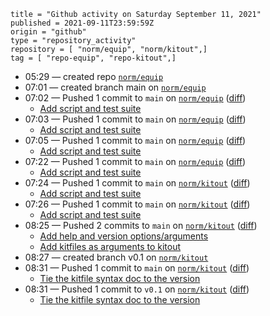 ```
title = "Github activity on Saturday September 11, 2021"
published = 2021-09-11T23:59:59Z
origin = "github"
type = "repository_activity"
repository = [ "norm/equip", "norm/kitout",]
tag = [ "repo-equip", "repo-kitout",]
```

* 05:29 — created repo [`norm/equip`](https://github.com/norm/equip)
* 07:01 — created branch main on [`norm/equip`](https://github.com/norm/equip)
* 07:02 — Pushed 1 commit to `main` on [`norm/equip`](https://github.com/norm/equip) ([diff](https://github.com/norm/equip/compare/fe8804110b3689ec20bbb9b891361a8091fc9827..caa0bb15e16d5f512692087cec36341116709eae))
  * [Add script and test suite](https://github.com/norm/equip/commit/caa0bb15e16d5f512692087cec36341116709eae)
* 07:03 — Pushed 1 commit to `main` on [`norm/equip`](https://github.com/norm/equip) ([diff](https://github.com/norm/equip/compare/caa0bb15e16d5f512692087cec36341116709eae..b5a8105ae7cf893de9653470415373e45e517a9a))
  * [Add script and test suite](https://github.com/norm/equip/commit/b5a8105ae7cf893de9653470415373e45e517a9a)
* 07:05 — Pushed 1 commit to `main` on [`norm/equip`](https://github.com/norm/equip) ([diff](https://github.com/norm/equip/compare/b5a8105ae7cf893de9653470415373e45e517a9a..74319001a9ad8356d81c1555580321e7bd2fdaa8))
  * [Add script and test suite](https://github.com/norm/equip/commit/74319001a9ad8356d81c1555580321e7bd2fdaa8)
* 07:22 — Pushed 1 commit to `main` on [`norm/equip`](https://github.com/norm/equip) ([diff](https://github.com/norm/equip/compare/74319001a9ad8356d81c1555580321e7bd2fdaa8..0e3cbfafb004c44147b5293fd35f72f644a09b4a))
  * [Add script and test suite](https://github.com/norm/equip/commit/0e3cbfafb004c44147b5293fd35f72f644a09b4a)
* 07:24 — Pushed 1 commit to `main` on [`norm/kitout`](https://github.com/norm/kitout) ([diff](https://github.com/norm/kitout/compare/0e3cbfafb004c44147b5293fd35f72f644a09b4a..ec0efc5940d8837464a722e02a338559e94e82db))
  * [Add script and test suite](https://github.com/norm/kitout/commit/ec0efc5940d8837464a722e02a338559e94e82db)
* 07:26 — Pushed 1 commit to `main` on [`norm/kitout`](https://github.com/norm/kitout) ([diff](https://github.com/norm/kitout/compare/ec0efc5940d8837464a722e02a338559e94e82db..05e037e6eeaa6da23e7a1576ce6bc6676a8db3dc))
  * [Add script and test suite](https://github.com/norm/kitout/commit/05e037e6eeaa6da23e7a1576ce6bc6676a8db3dc)
* 08:25 — Pushed 2 commits to `main` on [`norm/kitout`](https://github.com/norm/kitout) ([diff](https://github.com/norm/kitout/compare/05e037e6eeaa6da23e7a1576ce6bc6676a8db3dc..c654dd07d2de2913480bcd0859ff62f06e04dc5a))
  * [Add help and version options/arguments](https://github.com/norm/kitout/commit/433a99bef44ad1127ce6393455c119d825554daa)
  * [Add kitfiles as arguments to kitout](https://github.com/norm/kitout/commit/c654dd07d2de2913480bcd0859ff62f06e04dc5a)
* 08:27 — created branch v0.1 on [`norm/kitout`](https://github.com/norm/kitout)
* 08:31 — Pushed 1 commit to `main` on [`norm/kitout`](https://github.com/norm/kitout) ([diff](https://github.com/norm/kitout/compare/c654dd07d2de2913480bcd0859ff62f06e04dc5a..5217985d1e009ba81ca513f794e43e49a89fd51e))
  * [Tie the kitfile syntax doc to the version](https://github.com/norm/kitout/commit/5217985d1e009ba81ca513f794e43e49a89fd51e)
* 08:31 — Pushed 1 commit to `v0.1` on [`norm/kitout`](https://github.com/norm/kitout) ([diff](https://github.com/norm/kitout/compare/c654dd07d2de2913480bcd0859ff62f06e04dc5a..5217985d1e009ba81ca513f794e43e49a89fd51e))
  * [Tie the kitfile syntax doc to the version](https://github.com/norm/kitout/commit/5217985d1e009ba81ca513f794e43e49a89fd51e)

